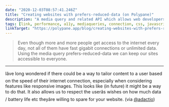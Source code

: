 ```yaml
---
date: "2020-12-03T08:57:41.246Z"
title: "Creating websites with prefers-reduced-data (on Polypane)"
description: "A media query and related API which allows web developers to keep websites accessible to everyone."
tags: [link, performance, a11y, mediaqueries, connection, css, javascript]
linkTarget: "https://polypane.app/blog/creating-websites-with-prefers-reduced-data/"
---
```

> Even though more and more people get access to the internet every day, not all of them have fast gigabit connections or unlimited data. Using the media query prefers-reduced-data we can keep our sites accessible to everyone.
---

Iâve long wondered if there could be a way to tailor content to a user based on the speed of their internet connection, especially when considering features like responsive images. This looks like (in future) it might be a way to do that. It also allows us to respect the userâs wishes on how much data / battery life etc theyâre willing to spare for your website. (via [@adactio](https://twitter.com/adactio))